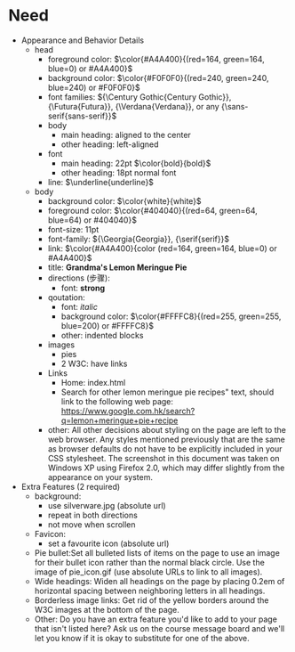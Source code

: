# Need

<!-- |HTML Part|Part|CSS|Details|
|:-:|:-:|:-:|:-:|
|Head|Main heading|foregroud|(red=164, green=164, blue=0) or #A4A400|
|||background|(red=240, green=240, blue=240) or #F0F0F0|
|||font-family|Century Gothic, Futura, Verdana, or any sans-serif|
|||body|aligned: center|
|||font-size|22pt bold| -->

- Appearance and Behavior Details
  - head
    - foreground color: $\color{#A4A400}{(red=164, green=164, blue=0) or #A4A400}$
    - background color: $\color{#F0F0F0}{(red=240, green=240, blue=240) or #F0F0F0}$
    - font families: ${\Century Gothic{Century Gothic}}, {\Futura{Futura}}, {\Verdana{Verdana}}, or any {\sans-serif{sans-serif}}$
    - body
      - main heading: aligned to the center
      - other heading: left-aligned
    - font
      - main heading: 22pt $\color{bold}{bold}$
      - other heading: 18pt normal font
    - line: $\underline{underline}$
  - body
    - background color: $\color{white}{white}$
    - foreground color: $\color{#404040}{(red=64, green=64, blue=64) or #404040}$
    - font-size: 11pt
    - font-family: ${\Georgia{Georgia}}, {\serif{serif}}$
    - link: $\color{#A4A400}{color (red=164, green=164, blue=0) or #A4A400}$
    - title: **Grandma's Lemon Meringue Pie**
    - directions (步骤):
      - font: **strong**
    - qoutation:
      - font: *italic*
      - background color: $\color{#FFFFC8}{(red=255, green=255, blue=200) or #FFFFC8}$
      - other: indented blocks
    - images
      - pies
      - 2 W3C: have links
    - Links
      - Home: index.html
      - Search for other lemon meringue pie recipes" text, should link to the following web page: https://www.google.com.hk/search?q=lemon+meringue+pie+recipe
    - other: All other decisions about styling on the page are left to the web browser. Any styles mentioned previously that are the same as browser defaults do not have to be explicitly included in your CSS stylesheet. The screenshot in this document was taken on Windows XP using Firefox 2.0, which may differ slightly from the appearance on your system.
- Extra Features (2 required)
  - background:
    - use silverware.jpg (absolute url)
    - repeat in both directions
    - not move when scrollen
  - Favicon:
    - set a favourite icon (absolute url)
  - Pie bullet:Set all bulleted lists of items on the page to use an image for their bullet icon rather than the normal black circle. Use the image of pie_icon.gif (use absolute URLs to link to all images).
  - Wide headings: Widen all headings on the page by placing 0.2em of horizontal spacing between neighboring letters in all headings.
  - Borderless image links: Get rid of the yellow borders around the W3C images at the bottom of the page.
  - Other: Do you have an extra feature you'd like to add to your page that isn't listed here? Ask us on the course message board and we'll let you know if it is okay to substitute for one of the above.
